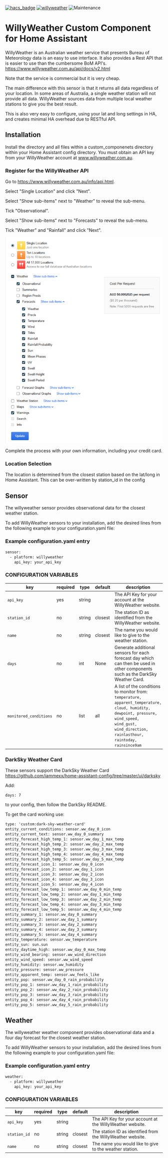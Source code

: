 [![hacs_badge](https://img.shields.io/badge/HACS-Default-orange.svg)](https://github.com/custom-components/hacs) [![willyweather](https://img.shields.io/github/release/safepay/sensor.willyweather.svg)](https://github.com/safepay/sensor.willyweather) ![Maintenance](https://img.shields.io/maintenance/yes/2019.svg)


# WillyWeather Custom Component for Home Assistant
WillyWeather is an Australian weather service that presents Bureau of Meteorology data is an easy to use interface.
It also provides a Rest API that is easier to use than the cumbersome BoM API's.
https://www.willyweather.com.au/api/docs/v2.html

Note that the service is commercial but it is very cheap.

The main difference with this sensor is that it returns all data regardless of your location.
In some areas of Australia, a single weather station will not provide all data. WillyWeather sources data from multiple local weather stations to give you the best result.

This is also very easy to configure, using your lat and long settings in HA, and creates minimal HA overhead due to RESTful API.

## Installation
Install the directory and all files within a custom_componenets directory within your Home Assistant config directory.
You must obtain an API key from your WillyWeather account at www.willyweather.com.au.

### Register for the WillyWeather API
Go to https://www.willyweather.com.au/info/api.html.

Select "Single Location" and click "Next".

Select "Show sub-items" next to "Weather" to reveal the sub-menu.

Tick "Observational".

Select "Show sub-items" next to "Forecasts" to reveal the sub-menu.

Tick "Weather" and "Rainfall" and click "Next".

![WillyWeather Example Config](https://github.com/safepay/sensor.willyweather/raw/master/willyweather_api_config.png)

Complete the process with your own information, including your credit card.

### Location Selection
The location is determined from the closest station based on the lat/long in Home Assistant.
This can be over-written by station_id in the config

## Sensor
The willyweather sensor provides observational data for the closest weather station.

To add WillyWeather sensors to your installation, add the desired lines from the following example to your configuration.yaml file:

### Example configuration.yaml entry
```
sensor:
  - platform: willyweather
    api_key: your_api_key
```
### CONFIGURATION VARIABLES
key | required | type | default | description
--- | -------- | ---- | ------- | -----------
``api_key`` | yes | string | | The API Key for your account at the WillyWeather website.
``station_id`` | no | string | closest | The station ID as identified from the WillyWeather website.
``name`` | no | string | closest | The name you would like to give to the weather station.
``days`` | no | int | None | Generate additional sensors for each forecast day which can then be used in other components such as the DarkSky Weather Card.
``monitored_conditions`` | no | list | all | A list of the conditions to monitor from: ``temperature, apparent_temperature, cloud, humidity, dewpoint, pressure, wind_speed, wind_gust, wind_direction, rainlasthour, raintoday, rainsince9am``

### DarkSky Weather Card

These sensors support the DarkSky Weather Card https://github.com/iammexx/home-assistant-config/tree/master/ui/darksky

Add:
```
days: 7
```
to your config, then follow the DarkSky README.

To get the card working use:
```
type: 'custom:dark-sky-weather-card'
entity_current_conditions: sensor.ww_day_0_icon
entity_current_text: sensor.ww_day_0_summary
entity_forecast_high_temp_1: sensor.ww_day_1_max_temp
entity_forecast_high_temp_2: sensor.ww_day_2_max_temp
entity_forecast_high_temp_3: sensor.ww_day_3_max_temp
entity_forecast_high_temp_4: sensor.ww_day_4_max_temp
entity_forecast_high_temp_5: sensor.ww_day_5_max_temp
entity_forecast_icon_1: sensor.ww_day_0_icon
entity_forecast_icon_2: sensor.ww_day_1_icon
entity_forecast_icon_3: sensor.ww_day_2_icon
entity_forecast_icon_4: sensor.ww_day_3_icon
entity_forecast_icon_5: sensor.ww_day_4_icon
entity_forecast_low_temp_1: sensor.ww_day_0_min_temp
entity_forecast_low_temp_2: sensor.ww_day_1_min_temp
entity_forecast_low_temp_3: sensor.ww_day_2_min_temp
entity_forecast_low_temp_4: sensor.ww_day_3_min_temp
entity_forecast_low_temp_5: sensor.ww_day_4_min_temp
entity_summary_1: sensor.ww_day_0_summary
entity_summary_2: sensor.ww_day_1_summary
entity_summary_3: sensor.ww_day_2_summary
entity_summary_4: sensor.ww_day_3_summary
entity_summary_5: sensor.ww_day_4_summary
entity_temperature: sensor.ww_temperature
entity_sun: sun.sun
entity_daytime_high: sensor.ww_day_0_max_temp
entity_wind_bearing: sensor.ww_wind_direction
entity_wind_speed: sensor.ww_wind_speed
entity_humidity: sensor.ww_humidity
entity_pressure: sensor.ww_pressure
entity_apparent_temp: sensor.ww_feels_like
entity_pop: sensor.ww_day_0_rain_probability
entity_pop_1: sensor.ww_day_1_rain_probability
entity_pop_2: sensor.ww_day_2_rain_probability
entity_pop_3: sensor.ww_day_3_rain_probability
entity_pop_4: sensor.ww_day_4_rain_probability
entity_pop_5: sensor.ww_day_5_rain_probability
```

## Weather

The willyweather weather component provides observational data and a four day forecast for the closest weather station.

To add WillyWeather sensors to your installation, add the desired lines from the following example to your configuration.yaml file:

### Example configuration.yaml entry
```
weather:
  - platform: willyweather
    api_key: your_api_key
```
### CONFIGURATION VARIABLES
key | required | type | default | description
--- | -------- | ---- | ------- | -----------
``api_key`` | yes | string | | The API Key for your account at the WillyWeather website.
``station_id`` | no | string | closest | The station ID as identified from the WillyWeather website.
``name`` | no | string | closest | The name you would like to give to the weather station.
